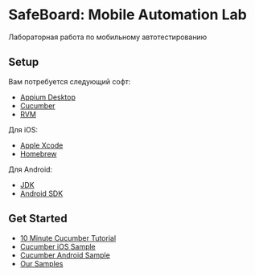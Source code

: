# SafeBoard: Mobile Automation Lab
Лабораторная работа по мобильному автотестированию

## Setup
Вам потребуется следующий софт:
* [Appium Desktop](https://github.com/appium/appium-desktop/releases/latest)
* [Cucumber](https://docs.cucumber.io/installation/)
* [RVM](https://rvm.io/)

Для iOS:
* [Apple Xcode](https://itunes.apple.com/ru/app/xcode/id497799835)
* [Homebrew](https://docs.brew.sh/Installation)

Для Android:
* [JDK](https://www.oracle.com/technetwork/java/javase/downloads/index.html)
* [Android SDK](https://developer.android.com/studio/)

## Get Started
* [10 Minute Cucumber Tutorial](https://docs.cucumber.io/guides/10-minute-tutorial/)
* [Cucumber iOS Sample](https://github.com/appium-boneyard/sample-code/tree/master/sample-code/examples/ruby/cucumber_ios)
* [Cucumber Android Sample](https://github.com/appium-boneyard/sample-code/tree/master/sample-code/examples/ruby/cucumber_android/)
* [Our Samples](https://github.com/alexeykomissarov/SafeBoardMobileAutomation/tree/master/Examples)
